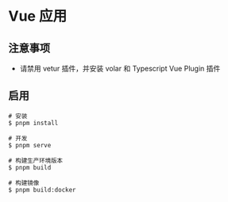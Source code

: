 # Vue 应用

## 注意事项

- 请禁用 vetur 插件，并安装 volar 和 Typescript Vue Plugin 插件

## 启用

```shell
# 安装
$ pnpm install 

# 开发
$ pnpm serve

# 构建生产环境版本
$ pnpm build

# 构建镜像
$ pnpm build:docker
```
